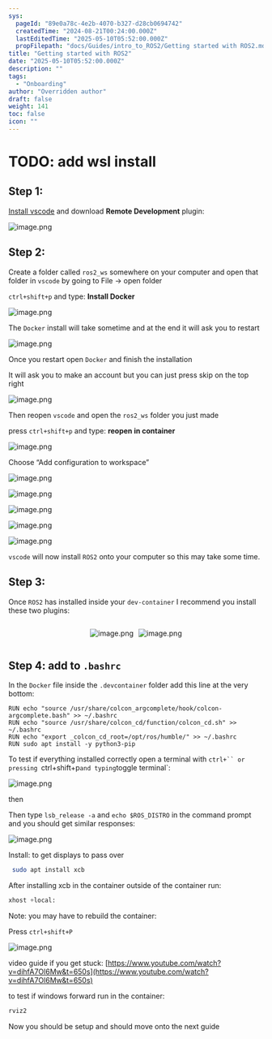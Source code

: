 ```yaml
---
sys:
  pageId: "89e0a78c-4e2b-4070-b327-d28cb0694742"
  createdTime: "2024-08-21T00:24:00.000Z"
  lastEditedTime: "2025-05-10T05:52:00.000Z"
  propFilepath: "docs/Guides/intro_to_ROS2/Getting started with ROS2.md"
title: "Getting started with ROS2"
date: "2025-05-10T05:52:00.000Z"
description: ""
tags:
  - "Onboarding"
author: "Overridden author"
draft: false
weight: 141
toc: false
icon: ""
---
```


# TODO: add wsl install

## Step 1:

[Install vscode](https://code.visualstudio.com/download) and download **Remote Development** plugin:

![image.png](https://prod-files-secure.s3.us-west-2.amazonaws.com/d518164a-d88e-44d1-a4ee-3adb3bd8bce0/efb52993-1881-4a40-b95e-6f020334f022/image.png?X-Amz-Algorithm=AWS4-HMAC-SHA256&X-Amz-Content-Sha256=UNSIGNED-PAYLOAD&X-Amz-Credential=ASIAZI2LB466XXXET4C2%2F20250623%2Fus-west-2%2Fs3%2Faws4_request&X-Amz-Date=20250623T190806Z&X-Amz-Expires=3600&X-Amz-Security-Token=IQoJb3JpZ2luX2VjECIaCXVzLXdlc3QtMiJHMEUCIDSp08HCJFfOjI%2BCpuiCKmtrJvaauV1uCj4pamwS0R8AAiEAifYk%2FLUSJ7lbvgGJZqzVtrrNY4HxyZX%2F8tBxha0yyfQq%2FwMIGxAAGgw2Mzc0MjMxODM4MDUiDIFFc9bVZvG%2BwfgiwircA8zhg%2BKFaCG9fGrdFKypDzk56Isc0alQ2nxxzWRfu9fcy8c8WHdCN69lBX96dP%2FiIRwuyGVWaw6BJcMz9wSf5bEatasIBcQI8uPmhaAHCGxfT%2BRiWkaRzgx9oF5VitRLjnrgiUIFUmFxBeWI%2F4TEqaYFVva9dmq7%2F06FA82fSQiI5j1GBp6SvnSV6kpiu5jiVSoOZY2PCNC6GHAr2usKwDRC1N4hVo3ROfbd5LLItwpLxQx1lFP7EmlNrkvUneTzYJJE10mBUdI%2FlSQvihLNqSeayyKuI0rwZNbLyxcZmR8qF%2FpekpT%2F9pUo%2FTTAo7OgbqfU2xhrrcsTFZwBDBCImmo09d3M6%2FScwTBuNWNGIO%2B1RO5Rx9gFfbznAM8V3Kd2Vqeg8YtkhcONr5i2QPZUu3RDzJHqHSzGGkpTqMF86rdHCcld9c4RZxjRvYnu4l8wROKDRA4EE%2F1i1%2F5vX6E53vuqQ3yzKjg6bf4j7DnBxuKABG2AyIL0kUzX1r1QBWgdbcvqXImtlPiNGkVKbafRklbXyS46WH%2Fb%2FjOkgOjdbO2HSrCc80Fuyjk8jRxEEXuMlPE5vfqE9UUEuTggbWkuSyI3QOP7PKgtMeOX9ekoXGbT1pzrJvLWy4k2XNTrMOyr5sIGOqUBGOMl6aiy2lYoXJc1UF9rLN%2B06PwRWfJhx2pX3X%2FJOMPRTkYzgrFzqHVBtJXkN10BfVL1YEMmeZ2GpBQnpBZC%2BSzGtBvRC8HrUgnS5zgiEmVJDt76ewNNW7fhtQAcsAo1FwAxrieAjGpH5jLIVcL%2BnlYvrYAHPBtiQGtohN%2BKUjA6szGNSL1kaQqRl4FJfdkMxIhxjaVcuklG5cmOlbqvt7v34IJG&X-Amz-Signature=1282e4c8fa48d2fc8fc19d9f7a20903144830b4f0bfef9631e003614eaa3130e&X-Amz-SignedHeaders=host&x-amz-checksum-mode=ENABLED&x-id=GetObject)

## Step 2:

Create a folder called `ros2_ws` somewhere on your computer and open that folder in `vscode` by going to File → open folder 

`ctrl+shift+p` and type: **Install Docker**

![image.png](https://prod-files-secure.s3.us-west-2.amazonaws.com/d518164a-d88e-44d1-a4ee-3adb3bd8bce0/2269dc0e-1cd5-47ff-bceb-c04ad9b2eab0/image.png?X-Amz-Algorithm=AWS4-HMAC-SHA256&X-Amz-Content-Sha256=UNSIGNED-PAYLOAD&X-Amz-Credential=ASIAZI2LB466XXXET4C2%2F20250623%2Fus-west-2%2Fs3%2Faws4_request&X-Amz-Date=20250623T190806Z&X-Amz-Expires=3600&X-Amz-Security-Token=IQoJb3JpZ2luX2VjECIaCXVzLXdlc3QtMiJHMEUCIDSp08HCJFfOjI%2BCpuiCKmtrJvaauV1uCj4pamwS0R8AAiEAifYk%2FLUSJ7lbvgGJZqzVtrrNY4HxyZX%2F8tBxha0yyfQq%2FwMIGxAAGgw2Mzc0MjMxODM4MDUiDIFFc9bVZvG%2BwfgiwircA8zhg%2BKFaCG9fGrdFKypDzk56Isc0alQ2nxxzWRfu9fcy8c8WHdCN69lBX96dP%2FiIRwuyGVWaw6BJcMz9wSf5bEatasIBcQI8uPmhaAHCGxfT%2BRiWkaRzgx9oF5VitRLjnrgiUIFUmFxBeWI%2F4TEqaYFVva9dmq7%2F06FA82fSQiI5j1GBp6SvnSV6kpiu5jiVSoOZY2PCNC6GHAr2usKwDRC1N4hVo3ROfbd5LLItwpLxQx1lFP7EmlNrkvUneTzYJJE10mBUdI%2FlSQvihLNqSeayyKuI0rwZNbLyxcZmR8qF%2FpekpT%2F9pUo%2FTTAo7OgbqfU2xhrrcsTFZwBDBCImmo09d3M6%2FScwTBuNWNGIO%2B1RO5Rx9gFfbznAM8V3Kd2Vqeg8YtkhcONr5i2QPZUu3RDzJHqHSzGGkpTqMF86rdHCcld9c4RZxjRvYnu4l8wROKDRA4EE%2F1i1%2F5vX6E53vuqQ3yzKjg6bf4j7DnBxuKABG2AyIL0kUzX1r1QBWgdbcvqXImtlPiNGkVKbafRklbXyS46WH%2Fb%2FjOkgOjdbO2HSrCc80Fuyjk8jRxEEXuMlPE5vfqE9UUEuTggbWkuSyI3QOP7PKgtMeOX9ekoXGbT1pzrJvLWy4k2XNTrMOyr5sIGOqUBGOMl6aiy2lYoXJc1UF9rLN%2B06PwRWfJhx2pX3X%2FJOMPRTkYzgrFzqHVBtJXkN10BfVL1YEMmeZ2GpBQnpBZC%2BSzGtBvRC8HrUgnS5zgiEmVJDt76ewNNW7fhtQAcsAo1FwAxrieAjGpH5jLIVcL%2BnlYvrYAHPBtiQGtohN%2BKUjA6szGNSL1kaQqRl4FJfdkMxIhxjaVcuklG5cmOlbqvt7v34IJG&X-Amz-Signature=5be6c19b06cf18f62d750449f59cee2a1e6579a68f9d070222ddae99542ee9ff&X-Amz-SignedHeaders=host&x-amz-checksum-mode=ENABLED&x-id=GetObject)

The `Docker` install will take sometime and at the end it will ask you to restart

![image.png](https://prod-files-secure.s3.us-west-2.amazonaws.com/d518164a-d88e-44d1-a4ee-3adb3bd8bce0/ed233f78-be33-4b1f-b89c-9c346c0e961e/image.png?X-Amz-Algorithm=AWS4-HMAC-SHA256&X-Amz-Content-Sha256=UNSIGNED-PAYLOAD&X-Amz-Credential=ASIAZI2LB466XXXET4C2%2F20250623%2Fus-west-2%2Fs3%2Faws4_request&X-Amz-Date=20250623T190806Z&X-Amz-Expires=3600&X-Amz-Security-Token=IQoJb3JpZ2luX2VjECIaCXVzLXdlc3QtMiJHMEUCIDSp08HCJFfOjI%2BCpuiCKmtrJvaauV1uCj4pamwS0R8AAiEAifYk%2FLUSJ7lbvgGJZqzVtrrNY4HxyZX%2F8tBxha0yyfQq%2FwMIGxAAGgw2Mzc0MjMxODM4MDUiDIFFc9bVZvG%2BwfgiwircA8zhg%2BKFaCG9fGrdFKypDzk56Isc0alQ2nxxzWRfu9fcy8c8WHdCN69lBX96dP%2FiIRwuyGVWaw6BJcMz9wSf5bEatasIBcQI8uPmhaAHCGxfT%2BRiWkaRzgx9oF5VitRLjnrgiUIFUmFxBeWI%2F4TEqaYFVva9dmq7%2F06FA82fSQiI5j1GBp6SvnSV6kpiu5jiVSoOZY2PCNC6GHAr2usKwDRC1N4hVo3ROfbd5LLItwpLxQx1lFP7EmlNrkvUneTzYJJE10mBUdI%2FlSQvihLNqSeayyKuI0rwZNbLyxcZmR8qF%2FpekpT%2F9pUo%2FTTAo7OgbqfU2xhrrcsTFZwBDBCImmo09d3M6%2FScwTBuNWNGIO%2B1RO5Rx9gFfbznAM8V3Kd2Vqeg8YtkhcONr5i2QPZUu3RDzJHqHSzGGkpTqMF86rdHCcld9c4RZxjRvYnu4l8wROKDRA4EE%2F1i1%2F5vX6E53vuqQ3yzKjg6bf4j7DnBxuKABG2AyIL0kUzX1r1QBWgdbcvqXImtlPiNGkVKbafRklbXyS46WH%2Fb%2FjOkgOjdbO2HSrCc80Fuyjk8jRxEEXuMlPE5vfqE9UUEuTggbWkuSyI3QOP7PKgtMeOX9ekoXGbT1pzrJvLWy4k2XNTrMOyr5sIGOqUBGOMl6aiy2lYoXJc1UF9rLN%2B06PwRWfJhx2pX3X%2FJOMPRTkYzgrFzqHVBtJXkN10BfVL1YEMmeZ2GpBQnpBZC%2BSzGtBvRC8HrUgnS5zgiEmVJDt76ewNNW7fhtQAcsAo1FwAxrieAjGpH5jLIVcL%2BnlYvrYAHPBtiQGtohN%2BKUjA6szGNSL1kaQqRl4FJfdkMxIhxjaVcuklG5cmOlbqvt7v34IJG&X-Amz-Signature=1218073d0172c73824fd4e8550baca9a3a339ca1fc7adc33363179a58995f526&X-Amz-SignedHeaders=host&x-amz-checksum-mode=ENABLED&x-id=GetObject)

Once you restart open `Docker` and finish the installation

It will ask you to make an account but you can just press skip on the top right

![image.png](https://prod-files-secure.s3.us-west-2.amazonaws.com/d518164a-d88e-44d1-a4ee-3adb3bd8bce0/21010ad9-1659-4fd9-9f59-9932a09b2a3d/image.png?X-Amz-Algorithm=AWS4-HMAC-SHA256&X-Amz-Content-Sha256=UNSIGNED-PAYLOAD&X-Amz-Credential=ASIAZI2LB466XXXET4C2%2F20250623%2Fus-west-2%2Fs3%2Faws4_request&X-Amz-Date=20250623T190806Z&X-Amz-Expires=3600&X-Amz-Security-Token=IQoJb3JpZ2luX2VjECIaCXVzLXdlc3QtMiJHMEUCIDSp08HCJFfOjI%2BCpuiCKmtrJvaauV1uCj4pamwS0R8AAiEAifYk%2FLUSJ7lbvgGJZqzVtrrNY4HxyZX%2F8tBxha0yyfQq%2FwMIGxAAGgw2Mzc0MjMxODM4MDUiDIFFc9bVZvG%2BwfgiwircA8zhg%2BKFaCG9fGrdFKypDzk56Isc0alQ2nxxzWRfu9fcy8c8WHdCN69lBX96dP%2FiIRwuyGVWaw6BJcMz9wSf5bEatasIBcQI8uPmhaAHCGxfT%2BRiWkaRzgx9oF5VitRLjnrgiUIFUmFxBeWI%2F4TEqaYFVva9dmq7%2F06FA82fSQiI5j1GBp6SvnSV6kpiu5jiVSoOZY2PCNC6GHAr2usKwDRC1N4hVo3ROfbd5LLItwpLxQx1lFP7EmlNrkvUneTzYJJE10mBUdI%2FlSQvihLNqSeayyKuI0rwZNbLyxcZmR8qF%2FpekpT%2F9pUo%2FTTAo7OgbqfU2xhrrcsTFZwBDBCImmo09d3M6%2FScwTBuNWNGIO%2B1RO5Rx9gFfbznAM8V3Kd2Vqeg8YtkhcONr5i2QPZUu3RDzJHqHSzGGkpTqMF86rdHCcld9c4RZxjRvYnu4l8wROKDRA4EE%2F1i1%2F5vX6E53vuqQ3yzKjg6bf4j7DnBxuKABG2AyIL0kUzX1r1QBWgdbcvqXImtlPiNGkVKbafRklbXyS46WH%2Fb%2FjOkgOjdbO2HSrCc80Fuyjk8jRxEEXuMlPE5vfqE9UUEuTggbWkuSyI3QOP7PKgtMeOX9ekoXGbT1pzrJvLWy4k2XNTrMOyr5sIGOqUBGOMl6aiy2lYoXJc1UF9rLN%2B06PwRWfJhx2pX3X%2FJOMPRTkYzgrFzqHVBtJXkN10BfVL1YEMmeZ2GpBQnpBZC%2BSzGtBvRC8HrUgnS5zgiEmVJDt76ewNNW7fhtQAcsAo1FwAxrieAjGpH5jLIVcL%2BnlYvrYAHPBtiQGtohN%2BKUjA6szGNSL1kaQqRl4FJfdkMxIhxjaVcuklG5cmOlbqvt7v34IJG&X-Amz-Signature=81d18de44acdb3576a53662997feeeddf900b9c61895b8d6cca772b4f3627e5a&X-Amz-SignedHeaders=host&x-amz-checksum-mode=ENABLED&x-id=GetObject)

Then reopen `vscode` and open the `ros2_ws` folder you just made

press `ctrl+shift+p` and type: **reopen in container**

![image.png](https://prod-files-secure.s3.us-west-2.amazonaws.com/d518164a-d88e-44d1-a4ee-3adb3bd8bce0/4e93b8c2-41ad-488c-8095-c74205196118/image.png?X-Amz-Algorithm=AWS4-HMAC-SHA256&X-Amz-Content-Sha256=UNSIGNED-PAYLOAD&X-Amz-Credential=ASIAZI2LB466XXXET4C2%2F20250623%2Fus-west-2%2Fs3%2Faws4_request&X-Amz-Date=20250623T190806Z&X-Amz-Expires=3600&X-Amz-Security-Token=IQoJb3JpZ2luX2VjECIaCXVzLXdlc3QtMiJHMEUCIDSp08HCJFfOjI%2BCpuiCKmtrJvaauV1uCj4pamwS0R8AAiEAifYk%2FLUSJ7lbvgGJZqzVtrrNY4HxyZX%2F8tBxha0yyfQq%2FwMIGxAAGgw2Mzc0MjMxODM4MDUiDIFFc9bVZvG%2BwfgiwircA8zhg%2BKFaCG9fGrdFKypDzk56Isc0alQ2nxxzWRfu9fcy8c8WHdCN69lBX96dP%2FiIRwuyGVWaw6BJcMz9wSf5bEatasIBcQI8uPmhaAHCGxfT%2BRiWkaRzgx9oF5VitRLjnrgiUIFUmFxBeWI%2F4TEqaYFVva9dmq7%2F06FA82fSQiI5j1GBp6SvnSV6kpiu5jiVSoOZY2PCNC6GHAr2usKwDRC1N4hVo3ROfbd5LLItwpLxQx1lFP7EmlNrkvUneTzYJJE10mBUdI%2FlSQvihLNqSeayyKuI0rwZNbLyxcZmR8qF%2FpekpT%2F9pUo%2FTTAo7OgbqfU2xhrrcsTFZwBDBCImmo09d3M6%2FScwTBuNWNGIO%2B1RO5Rx9gFfbznAM8V3Kd2Vqeg8YtkhcONr5i2QPZUu3RDzJHqHSzGGkpTqMF86rdHCcld9c4RZxjRvYnu4l8wROKDRA4EE%2F1i1%2F5vX6E53vuqQ3yzKjg6bf4j7DnBxuKABG2AyIL0kUzX1r1QBWgdbcvqXImtlPiNGkVKbafRklbXyS46WH%2Fb%2FjOkgOjdbO2HSrCc80Fuyjk8jRxEEXuMlPE5vfqE9UUEuTggbWkuSyI3QOP7PKgtMeOX9ekoXGbT1pzrJvLWy4k2XNTrMOyr5sIGOqUBGOMl6aiy2lYoXJc1UF9rLN%2B06PwRWfJhx2pX3X%2FJOMPRTkYzgrFzqHVBtJXkN10BfVL1YEMmeZ2GpBQnpBZC%2BSzGtBvRC8HrUgnS5zgiEmVJDt76ewNNW7fhtQAcsAo1FwAxrieAjGpH5jLIVcL%2BnlYvrYAHPBtiQGtohN%2BKUjA6szGNSL1kaQqRl4FJfdkMxIhxjaVcuklG5cmOlbqvt7v34IJG&X-Amz-Signature=bb400d01629599943f85a6d8124e101457cc4ee07683b3276d76dc466aee0f2b&X-Amz-SignedHeaders=host&x-amz-checksum-mode=ENABLED&x-id=GetObject)

Choose “Add configuration to workspace”

![image.png](https://prod-files-secure.s3.us-west-2.amazonaws.com/d518164a-d88e-44d1-a4ee-3adb3bd8bce0/9560b282-5060-4989-ba37-97e7b2c22476/image.png?X-Amz-Algorithm=AWS4-HMAC-SHA256&X-Amz-Content-Sha256=UNSIGNED-PAYLOAD&X-Amz-Credential=ASIAZI2LB466XXXET4C2%2F20250623%2Fus-west-2%2Fs3%2Faws4_request&X-Amz-Date=20250623T190806Z&X-Amz-Expires=3600&X-Amz-Security-Token=IQoJb3JpZ2luX2VjECIaCXVzLXdlc3QtMiJHMEUCIDSp08HCJFfOjI%2BCpuiCKmtrJvaauV1uCj4pamwS0R8AAiEAifYk%2FLUSJ7lbvgGJZqzVtrrNY4HxyZX%2F8tBxha0yyfQq%2FwMIGxAAGgw2Mzc0MjMxODM4MDUiDIFFc9bVZvG%2BwfgiwircA8zhg%2BKFaCG9fGrdFKypDzk56Isc0alQ2nxxzWRfu9fcy8c8WHdCN69lBX96dP%2FiIRwuyGVWaw6BJcMz9wSf5bEatasIBcQI8uPmhaAHCGxfT%2BRiWkaRzgx9oF5VitRLjnrgiUIFUmFxBeWI%2F4TEqaYFVva9dmq7%2F06FA82fSQiI5j1GBp6SvnSV6kpiu5jiVSoOZY2PCNC6GHAr2usKwDRC1N4hVo3ROfbd5LLItwpLxQx1lFP7EmlNrkvUneTzYJJE10mBUdI%2FlSQvihLNqSeayyKuI0rwZNbLyxcZmR8qF%2FpekpT%2F9pUo%2FTTAo7OgbqfU2xhrrcsTFZwBDBCImmo09d3M6%2FScwTBuNWNGIO%2B1RO5Rx9gFfbznAM8V3Kd2Vqeg8YtkhcONr5i2QPZUu3RDzJHqHSzGGkpTqMF86rdHCcld9c4RZxjRvYnu4l8wROKDRA4EE%2F1i1%2F5vX6E53vuqQ3yzKjg6bf4j7DnBxuKABG2AyIL0kUzX1r1QBWgdbcvqXImtlPiNGkVKbafRklbXyS46WH%2Fb%2FjOkgOjdbO2HSrCc80Fuyjk8jRxEEXuMlPE5vfqE9UUEuTggbWkuSyI3QOP7PKgtMeOX9ekoXGbT1pzrJvLWy4k2XNTrMOyr5sIGOqUBGOMl6aiy2lYoXJc1UF9rLN%2B06PwRWfJhx2pX3X%2FJOMPRTkYzgrFzqHVBtJXkN10BfVL1YEMmeZ2GpBQnpBZC%2BSzGtBvRC8HrUgnS5zgiEmVJDt76ewNNW7fhtQAcsAo1FwAxrieAjGpH5jLIVcL%2BnlYvrYAHPBtiQGtohN%2BKUjA6szGNSL1kaQqRl4FJfdkMxIhxjaVcuklG5cmOlbqvt7v34IJG&X-Amz-Signature=440e3ba8619749f51c419e647ad3dc7dd4e9fd3e98d9c99b93981866660b45f9&X-Amz-SignedHeaders=host&x-amz-checksum-mode=ENABLED&x-id=GetObject)

![image.png](https://prod-files-secure.s3.us-west-2.amazonaws.com/d518164a-d88e-44d1-a4ee-3adb3bd8bce0/2ee63f81-886b-48e8-a553-dc6e5eac99e4/image.png?X-Amz-Algorithm=AWS4-HMAC-SHA256&X-Amz-Content-Sha256=UNSIGNED-PAYLOAD&X-Amz-Credential=ASIAZI2LB466XXXET4C2%2F20250623%2Fus-west-2%2Fs3%2Faws4_request&X-Amz-Date=20250623T190806Z&X-Amz-Expires=3600&X-Amz-Security-Token=IQoJb3JpZ2luX2VjECIaCXVzLXdlc3QtMiJHMEUCIDSp08HCJFfOjI%2BCpuiCKmtrJvaauV1uCj4pamwS0R8AAiEAifYk%2FLUSJ7lbvgGJZqzVtrrNY4HxyZX%2F8tBxha0yyfQq%2FwMIGxAAGgw2Mzc0MjMxODM4MDUiDIFFc9bVZvG%2BwfgiwircA8zhg%2BKFaCG9fGrdFKypDzk56Isc0alQ2nxxzWRfu9fcy8c8WHdCN69lBX96dP%2FiIRwuyGVWaw6BJcMz9wSf5bEatasIBcQI8uPmhaAHCGxfT%2BRiWkaRzgx9oF5VitRLjnrgiUIFUmFxBeWI%2F4TEqaYFVva9dmq7%2F06FA82fSQiI5j1GBp6SvnSV6kpiu5jiVSoOZY2PCNC6GHAr2usKwDRC1N4hVo3ROfbd5LLItwpLxQx1lFP7EmlNrkvUneTzYJJE10mBUdI%2FlSQvihLNqSeayyKuI0rwZNbLyxcZmR8qF%2FpekpT%2F9pUo%2FTTAo7OgbqfU2xhrrcsTFZwBDBCImmo09d3M6%2FScwTBuNWNGIO%2B1RO5Rx9gFfbznAM8V3Kd2Vqeg8YtkhcONr5i2QPZUu3RDzJHqHSzGGkpTqMF86rdHCcld9c4RZxjRvYnu4l8wROKDRA4EE%2F1i1%2F5vX6E53vuqQ3yzKjg6bf4j7DnBxuKABG2AyIL0kUzX1r1QBWgdbcvqXImtlPiNGkVKbafRklbXyS46WH%2Fb%2FjOkgOjdbO2HSrCc80Fuyjk8jRxEEXuMlPE5vfqE9UUEuTggbWkuSyI3QOP7PKgtMeOX9ekoXGbT1pzrJvLWy4k2XNTrMOyr5sIGOqUBGOMl6aiy2lYoXJc1UF9rLN%2B06PwRWfJhx2pX3X%2FJOMPRTkYzgrFzqHVBtJXkN10BfVL1YEMmeZ2GpBQnpBZC%2BSzGtBvRC8HrUgnS5zgiEmVJDt76ewNNW7fhtQAcsAo1FwAxrieAjGpH5jLIVcL%2BnlYvrYAHPBtiQGtohN%2BKUjA6szGNSL1kaQqRl4FJfdkMxIhxjaVcuklG5cmOlbqvt7v34IJG&X-Amz-Signature=ff36f48a6fd126fdaa525977f4acffb9609a49c025d4ec7336b85f0cb112224c&X-Amz-SignedHeaders=host&x-amz-checksum-mode=ENABLED&x-id=GetObject)

![image.png](https://prod-files-secure.s3.us-west-2.amazonaws.com/d518164a-d88e-44d1-a4ee-3adb3bd8bce0/ae1580b2-b048-407e-aed9-b584224a7a04/image.png?X-Amz-Algorithm=AWS4-HMAC-SHA256&X-Amz-Content-Sha256=UNSIGNED-PAYLOAD&X-Amz-Credential=ASIAZI2LB466XXXET4C2%2F20250623%2Fus-west-2%2Fs3%2Faws4_request&X-Amz-Date=20250623T190806Z&X-Amz-Expires=3600&X-Amz-Security-Token=IQoJb3JpZ2luX2VjECIaCXVzLXdlc3QtMiJHMEUCIDSp08HCJFfOjI%2BCpuiCKmtrJvaauV1uCj4pamwS0R8AAiEAifYk%2FLUSJ7lbvgGJZqzVtrrNY4HxyZX%2F8tBxha0yyfQq%2FwMIGxAAGgw2Mzc0MjMxODM4MDUiDIFFc9bVZvG%2BwfgiwircA8zhg%2BKFaCG9fGrdFKypDzk56Isc0alQ2nxxzWRfu9fcy8c8WHdCN69lBX96dP%2FiIRwuyGVWaw6BJcMz9wSf5bEatasIBcQI8uPmhaAHCGxfT%2BRiWkaRzgx9oF5VitRLjnrgiUIFUmFxBeWI%2F4TEqaYFVva9dmq7%2F06FA82fSQiI5j1GBp6SvnSV6kpiu5jiVSoOZY2PCNC6GHAr2usKwDRC1N4hVo3ROfbd5LLItwpLxQx1lFP7EmlNrkvUneTzYJJE10mBUdI%2FlSQvihLNqSeayyKuI0rwZNbLyxcZmR8qF%2FpekpT%2F9pUo%2FTTAo7OgbqfU2xhrrcsTFZwBDBCImmo09d3M6%2FScwTBuNWNGIO%2B1RO5Rx9gFfbznAM8V3Kd2Vqeg8YtkhcONr5i2QPZUu3RDzJHqHSzGGkpTqMF86rdHCcld9c4RZxjRvYnu4l8wROKDRA4EE%2F1i1%2F5vX6E53vuqQ3yzKjg6bf4j7DnBxuKABG2AyIL0kUzX1r1QBWgdbcvqXImtlPiNGkVKbafRklbXyS46WH%2Fb%2FjOkgOjdbO2HSrCc80Fuyjk8jRxEEXuMlPE5vfqE9UUEuTggbWkuSyI3QOP7PKgtMeOX9ekoXGbT1pzrJvLWy4k2XNTrMOyr5sIGOqUBGOMl6aiy2lYoXJc1UF9rLN%2B06PwRWfJhx2pX3X%2FJOMPRTkYzgrFzqHVBtJXkN10BfVL1YEMmeZ2GpBQnpBZC%2BSzGtBvRC8HrUgnS5zgiEmVJDt76ewNNW7fhtQAcsAo1FwAxrieAjGpH5jLIVcL%2BnlYvrYAHPBtiQGtohN%2BKUjA6szGNSL1kaQqRl4FJfdkMxIhxjaVcuklG5cmOlbqvt7v34IJG&X-Amz-Signature=8422577b4208e09891584a541e90a3dc29301b0ae8ebac55ba43ef20b3f42228&X-Amz-SignedHeaders=host&x-amz-checksum-mode=ENABLED&x-id=GetObject)

![image.png](https://prod-files-secure.s3.us-west-2.amazonaws.com/d518164a-d88e-44d1-a4ee-3adb3bd8bce0/53255b28-f75e-430f-b9e3-c0ac8577e42b/image.png?X-Amz-Algorithm=AWS4-HMAC-SHA256&X-Amz-Content-Sha256=UNSIGNED-PAYLOAD&X-Amz-Credential=ASIAZI2LB466XXXET4C2%2F20250623%2Fus-west-2%2Fs3%2Faws4_request&X-Amz-Date=20250623T190806Z&X-Amz-Expires=3600&X-Amz-Security-Token=IQoJb3JpZ2luX2VjECIaCXVzLXdlc3QtMiJHMEUCIDSp08HCJFfOjI%2BCpuiCKmtrJvaauV1uCj4pamwS0R8AAiEAifYk%2FLUSJ7lbvgGJZqzVtrrNY4HxyZX%2F8tBxha0yyfQq%2FwMIGxAAGgw2Mzc0MjMxODM4MDUiDIFFc9bVZvG%2BwfgiwircA8zhg%2BKFaCG9fGrdFKypDzk56Isc0alQ2nxxzWRfu9fcy8c8WHdCN69lBX96dP%2FiIRwuyGVWaw6BJcMz9wSf5bEatasIBcQI8uPmhaAHCGxfT%2BRiWkaRzgx9oF5VitRLjnrgiUIFUmFxBeWI%2F4TEqaYFVva9dmq7%2F06FA82fSQiI5j1GBp6SvnSV6kpiu5jiVSoOZY2PCNC6GHAr2usKwDRC1N4hVo3ROfbd5LLItwpLxQx1lFP7EmlNrkvUneTzYJJE10mBUdI%2FlSQvihLNqSeayyKuI0rwZNbLyxcZmR8qF%2FpekpT%2F9pUo%2FTTAo7OgbqfU2xhrrcsTFZwBDBCImmo09d3M6%2FScwTBuNWNGIO%2B1RO5Rx9gFfbznAM8V3Kd2Vqeg8YtkhcONr5i2QPZUu3RDzJHqHSzGGkpTqMF86rdHCcld9c4RZxjRvYnu4l8wROKDRA4EE%2F1i1%2F5vX6E53vuqQ3yzKjg6bf4j7DnBxuKABG2AyIL0kUzX1r1QBWgdbcvqXImtlPiNGkVKbafRklbXyS46WH%2Fb%2FjOkgOjdbO2HSrCc80Fuyjk8jRxEEXuMlPE5vfqE9UUEuTggbWkuSyI3QOP7PKgtMeOX9ekoXGbT1pzrJvLWy4k2XNTrMOyr5sIGOqUBGOMl6aiy2lYoXJc1UF9rLN%2B06PwRWfJhx2pX3X%2FJOMPRTkYzgrFzqHVBtJXkN10BfVL1YEMmeZ2GpBQnpBZC%2BSzGtBvRC8HrUgnS5zgiEmVJDt76ewNNW7fhtQAcsAo1FwAxrieAjGpH5jLIVcL%2BnlYvrYAHPBtiQGtohN%2BKUjA6szGNSL1kaQqRl4FJfdkMxIhxjaVcuklG5cmOlbqvt7v34IJG&X-Amz-Signature=f06f8498f088169d99d8c4165547a1d1b3487452c5412f011fc28a9708f26128&X-Amz-SignedHeaders=host&x-amz-checksum-mode=ENABLED&x-id=GetObject)

![image.png](https://prod-files-secure.s3.us-west-2.amazonaws.com/d518164a-d88e-44d1-a4ee-3adb3bd8bce0/7c562767-5af9-4ffb-97d1-327bcdf4ee00/image.png?X-Amz-Algorithm=AWS4-HMAC-SHA256&X-Amz-Content-Sha256=UNSIGNED-PAYLOAD&X-Amz-Credential=ASIAZI2LB466XXXET4C2%2F20250623%2Fus-west-2%2Fs3%2Faws4_request&X-Amz-Date=20250623T190806Z&X-Amz-Expires=3600&X-Amz-Security-Token=IQoJb3JpZ2luX2VjECIaCXVzLXdlc3QtMiJHMEUCIDSp08HCJFfOjI%2BCpuiCKmtrJvaauV1uCj4pamwS0R8AAiEAifYk%2FLUSJ7lbvgGJZqzVtrrNY4HxyZX%2F8tBxha0yyfQq%2FwMIGxAAGgw2Mzc0MjMxODM4MDUiDIFFc9bVZvG%2BwfgiwircA8zhg%2BKFaCG9fGrdFKypDzk56Isc0alQ2nxxzWRfu9fcy8c8WHdCN69lBX96dP%2FiIRwuyGVWaw6BJcMz9wSf5bEatasIBcQI8uPmhaAHCGxfT%2BRiWkaRzgx9oF5VitRLjnrgiUIFUmFxBeWI%2F4TEqaYFVva9dmq7%2F06FA82fSQiI5j1GBp6SvnSV6kpiu5jiVSoOZY2PCNC6GHAr2usKwDRC1N4hVo3ROfbd5LLItwpLxQx1lFP7EmlNrkvUneTzYJJE10mBUdI%2FlSQvihLNqSeayyKuI0rwZNbLyxcZmR8qF%2FpekpT%2F9pUo%2FTTAo7OgbqfU2xhrrcsTFZwBDBCImmo09d3M6%2FScwTBuNWNGIO%2B1RO5Rx9gFfbznAM8V3Kd2Vqeg8YtkhcONr5i2QPZUu3RDzJHqHSzGGkpTqMF86rdHCcld9c4RZxjRvYnu4l8wROKDRA4EE%2F1i1%2F5vX6E53vuqQ3yzKjg6bf4j7DnBxuKABG2AyIL0kUzX1r1QBWgdbcvqXImtlPiNGkVKbafRklbXyS46WH%2Fb%2FjOkgOjdbO2HSrCc80Fuyjk8jRxEEXuMlPE5vfqE9UUEuTggbWkuSyI3QOP7PKgtMeOX9ekoXGbT1pzrJvLWy4k2XNTrMOyr5sIGOqUBGOMl6aiy2lYoXJc1UF9rLN%2B06PwRWfJhx2pX3X%2FJOMPRTkYzgrFzqHVBtJXkN10BfVL1YEMmeZ2GpBQnpBZC%2BSzGtBvRC8HrUgnS5zgiEmVJDt76ewNNW7fhtQAcsAo1FwAxrieAjGpH5jLIVcL%2BnlYvrYAHPBtiQGtohN%2BKUjA6szGNSL1kaQqRl4FJfdkMxIhxjaVcuklG5cmOlbqvt7v34IJG&X-Amz-Signature=c8aa3847118274344d63561a8745e43015191daf9a27a13f851427638a83470e&X-Amz-SignedHeaders=host&x-amz-checksum-mode=ENABLED&x-id=GetObject)

`vscode` will now install `ROS2` onto your computer so this may take some time.

## Step 3:

Once `ROS2` has installed inside your `dev-container` I recommend you install these two plugins:

<div style="display: flex;flex-direction: row; column-gap:10px; max-width: 630px;justify-content: center;">
<div>

![image.png](https://prod-files-secure.s3.us-west-2.amazonaws.com/d518164a-d88e-44d1-a4ee-3adb3bd8bce0/3fc3d550-5a54-4ba1-ba6b-faa01cdb7369/image.png?X-Amz-Algorithm=AWS4-HMAC-SHA256&X-Amz-Content-Sha256=UNSIGNED-PAYLOAD&X-Amz-Credential=ASIAZI2LB466TTRGDYRX%2F20250623%2Fus-west-2%2Fs3%2Faws4_request&X-Amz-Date=20250623T190811Z&X-Amz-Expires=3600&X-Amz-Security-Token=IQoJb3JpZ2luX2VjECIaCXVzLXdlc3QtMiJHMEUCIGLGrIx5wzMK%2BDM%2F7WHkE4u99UbE%2BZikdNtBzDZ%2FFIFEAiEArkMX8pQkeprVoEwyeCcuFYwnH7TOIxwXzLgXMZUsgzkq%2FwMIGxAAGgw2Mzc0MjMxODM4MDUiDNRpk0%2BA8LfDMFOImyrcA5EDCfT0yGx6cjI1u8t3TYcFz8TnEwayRHKs9ovO4dqnTZ2YvWdI9WODA%2FuMgIrbCNq3qJupRJHK3tMVPeDKE2WKROfI7LWo1ADcaS1TBdxIyAdMZuDqnOATV%2BgcftcupW9%2Fg4HNidA5pviDxMqpNuPaoi3useFRRHdu0yzP8UlaB%2BxMEC3nhEcBLbtigLwkIB3Pdt4OMomEY%2B5AEd31Nm4uuPTuHwSBw9KKDws5sXj7ya%2Bimu%2F%2FLS%2BkT%2BlDbVPbeuKBCo0bWXf8I4aP6CzogO%2BH1EKU3FT9cVqrfQaNCZWMq4sUtG%2FI%2BcD04P7HQimCPflvDT7sWQp7mlGkPULzhmj1Ahc8%2BU7lG55Mg10LgUFrEM5X538py4iVxjrpvZocj96I%2FQQUYFml2jgyYJtwwaozICONAQhk8BKS%2BX13Phv7K6MN%2BQFxo8epAXlNJK5m5JutPi3ypMDiMrPwd4%2FtJeU3AVR7zI2lqojluisWS8J%2F96uh7yUgOr8cmXH8OAPr6zFEFsqxY0M7trrdtoH9AeQuYv4n7xbbsYCHtPdfFL1FYSkoZ7ZQL1XewWBz%2FHPmHhyIhbbi1iUFUIusrDcC5L4PIVjiut%2Ba7sXMGZoi4%2F1r9gdMu4GsNEyW25o4MJuq5sIGOqUBSCGkuMy7bp5DFDHpGEcJgg9jFUsdrwSRE%2BhkBebJWS0E5BjdiYCo1egCILhlsD3krvfbe49RGmSSMj6Rfxf6Dpw8Hgsyu0mkZ20OQxoq3sOwX9wsQfQ2SoB1M7LcG6UvhayQ8z3uc%2BYOKc7SShtZ7G796tfaYj8COndiMONYFEiSzS1UtJunkibzsnqVrKQxDWsdwvA8v6QhxoTb5w6um%2BkUhlUW&X-Amz-Signature=9f525a8f1fd65dc911a62c0b8bc8adc58537b48c749dffee030925dc68e70604&X-Amz-SignedHeaders=host&x-amz-checksum-mode=ENABLED&x-id=GetObject)

</div>
<div>

![image.png](https://prod-files-secure.s3.us-west-2.amazonaws.com/d518164a-d88e-44d1-a4ee-3adb3bd8bce0/d994cc66-13c2-4093-a5a3-f84cf4601a82/image.png?X-Amz-Algorithm=AWS4-HMAC-SHA256&X-Amz-Content-Sha256=UNSIGNED-PAYLOAD&X-Amz-Credential=ASIAZI2LB466QOOY5M3W%2F20250623%2Fus-west-2%2Fs3%2Faws4_request&X-Amz-Date=20250623T190811Z&X-Amz-Expires=3600&X-Amz-Security-Token=IQoJb3JpZ2luX2VjECIaCXVzLXdlc3QtMiJIMEYCIQD3mNxyQQ3Y533dUhORVyIzVyefVmGQXVAfFTwu4Dwx9wIhAKeT3hOUevNGVMmE%2Bmg5E55c5%2BBWWxOHU34W72FqU%2F%2FQKv8DCBsQABoMNjM3NDIzMTgzODA1IgwalE9Fb1XXDCcMnxYq3AOcN4YWHPyK6Yllfy4YL0TWKRu1jzrfvAAbe1ONyVRhioPakFNYhn9iOF%2FVECceN83d2AiBKFDdmFLtZwTn1ILO1hxo4zKWu6hnk6Ik0KpajgO5oMKw4PPiwQBQwDzUTWMU7K2%2BadEUa6YYwNW9rXvB025%2FtkKl5GDoXmF%2FYmvX2tFjJ7QsyEu3QkzyPdEp0z3gEahj%2F0s1OKg3oyiEup8gncoFmZs6y2BMUABOUx5t%2Bqlcg7nIUEERqnnUHx5%2BrorXAJXC112tcT%2BCDsPKZ%2Bg%2BPrUgoS2ElbJM12rdyQGq9p6p%2Bte9bc%2FuYgRcRP5wgNdg8rkQ7V3avIaIv4qHG6c0C62nptqnFhKvACyvBZvnr1hFydjX%2FoXwAkCu4X%2F6w9YI6qQw%2BKjOxJtAPM2Z56ODlHGrZpJSqs0Zaap%2FhiXwa6hRoQZtKzUoXe0e6occxMpCtcpQMgnRHsTmjhGKtCObmNgnk45BcO%2Bg7Fnjn16T0w7ocXQlt%2BYXG6rl7wgkIXjXckXlEMndqmT6Jbwj6QSjNoi8isKg7NG7dZdpQDCqZXnWTTOMdKjfuGetaJefBeJdp%2FcqnctFh3916EIZQwl8K8iF1h9Qx5GPEsme9acSgLGbQUM1bxMAXd3atjDOqubCBjqkATws1xnnOu%2BLkNc88E7Acq1K155Nkw0ahq%2BzU%2B7NPt%2FC3%2Bowsm1tjyhoxL1vycKN%2F87xPGjOFPl5oZEc18EL1ZpXKISgA%2BIQ04yBfTkCSve%2FD6z%2B3usc50Ntl%2FMT8Jo8hketFYy7eyDPwrCJB9crByYkHUUUyZxNUByLZ7lU11DWYhqZ44IPtxz7IBJN0s3EYrGVxDBswezr3GUr9UbORPpi3Uu7&X-Amz-Signature=95d1af2da5e6bd30d51b0b17d439bdcf9594066d83ba0ae2da41d42c6ecf6bc5&X-Amz-SignedHeaders=host&x-amz-checksum-mode=ENABLED&x-id=GetObject)

</div>
</div>

## Step 4: add to `.bashrc`

In the `Docker` file inside the `.devcontainer` folder add this line at the very bottom: 

```docker
RUN echo "source /usr/share/colcon_argcomplete/hook/colcon-argcomplete.bash" >> ~/.bashrc
RUN echo "source /usr/share/colcon_cd/function/colcon_cd.sh" >> ~/.bashrc
RUN echo "export _colcon_cd_root=/opt/ros/humble/" >> ~/.bashrc
RUN sudo apt install -y python3-pip 
```

To test if everything installed correctly open a terminal with `ctrl+`` or pressing `ctrl+shift+p` and typing `toggle terminal`:

![image.png](https://prod-files-secure.s3.us-west-2.amazonaws.com/d518164a-d88e-44d1-a4ee-3adb3bd8bce0/6a4943d8-b04e-4c02-9a58-775f3384d1a5/image.png?X-Amz-Algorithm=AWS4-HMAC-SHA256&X-Amz-Content-Sha256=UNSIGNED-PAYLOAD&X-Amz-Credential=ASIAZI2LB466XXXET4C2%2F20250623%2Fus-west-2%2Fs3%2Faws4_request&X-Amz-Date=20250623T190806Z&X-Amz-Expires=3600&X-Amz-Security-Token=IQoJb3JpZ2luX2VjECIaCXVzLXdlc3QtMiJHMEUCIDSp08HCJFfOjI%2BCpuiCKmtrJvaauV1uCj4pamwS0R8AAiEAifYk%2FLUSJ7lbvgGJZqzVtrrNY4HxyZX%2F8tBxha0yyfQq%2FwMIGxAAGgw2Mzc0MjMxODM4MDUiDIFFc9bVZvG%2BwfgiwircA8zhg%2BKFaCG9fGrdFKypDzk56Isc0alQ2nxxzWRfu9fcy8c8WHdCN69lBX96dP%2FiIRwuyGVWaw6BJcMz9wSf5bEatasIBcQI8uPmhaAHCGxfT%2BRiWkaRzgx9oF5VitRLjnrgiUIFUmFxBeWI%2F4TEqaYFVva9dmq7%2F06FA82fSQiI5j1GBp6SvnSV6kpiu5jiVSoOZY2PCNC6GHAr2usKwDRC1N4hVo3ROfbd5LLItwpLxQx1lFP7EmlNrkvUneTzYJJE10mBUdI%2FlSQvihLNqSeayyKuI0rwZNbLyxcZmR8qF%2FpekpT%2F9pUo%2FTTAo7OgbqfU2xhrrcsTFZwBDBCImmo09d3M6%2FScwTBuNWNGIO%2B1RO5Rx9gFfbznAM8V3Kd2Vqeg8YtkhcONr5i2QPZUu3RDzJHqHSzGGkpTqMF86rdHCcld9c4RZxjRvYnu4l8wROKDRA4EE%2F1i1%2F5vX6E53vuqQ3yzKjg6bf4j7DnBxuKABG2AyIL0kUzX1r1QBWgdbcvqXImtlPiNGkVKbafRklbXyS46WH%2Fb%2FjOkgOjdbO2HSrCc80Fuyjk8jRxEEXuMlPE5vfqE9UUEuTggbWkuSyI3QOP7PKgtMeOX9ekoXGbT1pzrJvLWy4k2XNTrMOyr5sIGOqUBGOMl6aiy2lYoXJc1UF9rLN%2B06PwRWfJhx2pX3X%2FJOMPRTkYzgrFzqHVBtJXkN10BfVL1YEMmeZ2GpBQnpBZC%2BSzGtBvRC8HrUgnS5zgiEmVJDt76ewNNW7fhtQAcsAo1FwAxrieAjGpH5jLIVcL%2BnlYvrYAHPBtiQGtohN%2BKUjA6szGNSL1kaQqRl4FJfdkMxIhxjaVcuklG5cmOlbqvt7v34IJG&X-Amz-Signature=f7cdeccfd663a7b99822358ea6128520090cf760a1c317aca65f93f06ad45dd6&X-Amz-SignedHeaders=host&x-amz-checksum-mode=ENABLED&x-id=GetObject)

then 

Then type `lsb_release -a` and `echo $ROS_DISTRO` in the command prompt and you should get similar responses:

![image.png](https://prod-files-secure.s3.us-west-2.amazonaws.com/d518164a-d88e-44d1-a4ee-3adb3bd8bce0/3e635dec-a805-4e85-8b9e-d000e5b71a4e/image.png?X-Amz-Algorithm=AWS4-HMAC-SHA256&X-Amz-Content-Sha256=UNSIGNED-PAYLOAD&X-Amz-Credential=ASIAZI2LB466XXXET4C2%2F20250623%2Fus-west-2%2Fs3%2Faws4_request&X-Amz-Date=20250623T190806Z&X-Amz-Expires=3600&X-Amz-Security-Token=IQoJb3JpZ2luX2VjECIaCXVzLXdlc3QtMiJHMEUCIDSp08HCJFfOjI%2BCpuiCKmtrJvaauV1uCj4pamwS0R8AAiEAifYk%2FLUSJ7lbvgGJZqzVtrrNY4HxyZX%2F8tBxha0yyfQq%2FwMIGxAAGgw2Mzc0MjMxODM4MDUiDIFFc9bVZvG%2BwfgiwircA8zhg%2BKFaCG9fGrdFKypDzk56Isc0alQ2nxxzWRfu9fcy8c8WHdCN69lBX96dP%2FiIRwuyGVWaw6BJcMz9wSf5bEatasIBcQI8uPmhaAHCGxfT%2BRiWkaRzgx9oF5VitRLjnrgiUIFUmFxBeWI%2F4TEqaYFVva9dmq7%2F06FA82fSQiI5j1GBp6SvnSV6kpiu5jiVSoOZY2PCNC6GHAr2usKwDRC1N4hVo3ROfbd5LLItwpLxQx1lFP7EmlNrkvUneTzYJJE10mBUdI%2FlSQvihLNqSeayyKuI0rwZNbLyxcZmR8qF%2FpekpT%2F9pUo%2FTTAo7OgbqfU2xhrrcsTFZwBDBCImmo09d3M6%2FScwTBuNWNGIO%2B1RO5Rx9gFfbznAM8V3Kd2Vqeg8YtkhcONr5i2QPZUu3RDzJHqHSzGGkpTqMF86rdHCcld9c4RZxjRvYnu4l8wROKDRA4EE%2F1i1%2F5vX6E53vuqQ3yzKjg6bf4j7DnBxuKABG2AyIL0kUzX1r1QBWgdbcvqXImtlPiNGkVKbafRklbXyS46WH%2Fb%2FjOkgOjdbO2HSrCc80Fuyjk8jRxEEXuMlPE5vfqE9UUEuTggbWkuSyI3QOP7PKgtMeOX9ekoXGbT1pzrJvLWy4k2XNTrMOyr5sIGOqUBGOMl6aiy2lYoXJc1UF9rLN%2B06PwRWfJhx2pX3X%2FJOMPRTkYzgrFzqHVBtJXkN10BfVL1YEMmeZ2GpBQnpBZC%2BSzGtBvRC8HrUgnS5zgiEmVJDt76ewNNW7fhtQAcsAo1FwAxrieAjGpH5jLIVcL%2BnlYvrYAHPBtiQGtohN%2BKUjA6szGNSL1kaQqRl4FJfdkMxIhxjaVcuklG5cmOlbqvt7v34IJG&X-Amz-Signature=2a41d4952bc63062fe8b1c2620d844279d2229ba0e192b8a218464c4bd558c6b&X-Amz-SignedHeaders=host&x-amz-checksum-mode=ENABLED&x-id=GetObject)

Install:  to get displays to pass over

```bash
 sudo apt install xcb
```

After installing xcb in the container outside of the container run:

```python
xhost +local:
```

Note: you may have to rebuild the container:

Press `ctrl+shift+P`

![image.png](https://prod-files-secure.s3.us-west-2.amazonaws.com/d518164a-d88e-44d1-a4ee-3adb3bd8bce0/6c2be660-2618-4c38-9c26-53554f7a0b7b/image.png?X-Amz-Algorithm=AWS4-HMAC-SHA256&X-Amz-Content-Sha256=UNSIGNED-PAYLOAD&X-Amz-Credential=ASIAZI2LB466XXXET4C2%2F20250623%2Fus-west-2%2Fs3%2Faws4_request&X-Amz-Date=20250623T190806Z&X-Amz-Expires=3600&X-Amz-Security-Token=IQoJb3JpZ2luX2VjECIaCXVzLXdlc3QtMiJHMEUCIDSp08HCJFfOjI%2BCpuiCKmtrJvaauV1uCj4pamwS0R8AAiEAifYk%2FLUSJ7lbvgGJZqzVtrrNY4HxyZX%2F8tBxha0yyfQq%2FwMIGxAAGgw2Mzc0MjMxODM4MDUiDIFFc9bVZvG%2BwfgiwircA8zhg%2BKFaCG9fGrdFKypDzk56Isc0alQ2nxxzWRfu9fcy8c8WHdCN69lBX96dP%2FiIRwuyGVWaw6BJcMz9wSf5bEatasIBcQI8uPmhaAHCGxfT%2BRiWkaRzgx9oF5VitRLjnrgiUIFUmFxBeWI%2F4TEqaYFVva9dmq7%2F06FA82fSQiI5j1GBp6SvnSV6kpiu5jiVSoOZY2PCNC6GHAr2usKwDRC1N4hVo3ROfbd5LLItwpLxQx1lFP7EmlNrkvUneTzYJJE10mBUdI%2FlSQvihLNqSeayyKuI0rwZNbLyxcZmR8qF%2FpekpT%2F9pUo%2FTTAo7OgbqfU2xhrrcsTFZwBDBCImmo09d3M6%2FScwTBuNWNGIO%2B1RO5Rx9gFfbznAM8V3Kd2Vqeg8YtkhcONr5i2QPZUu3RDzJHqHSzGGkpTqMF86rdHCcld9c4RZxjRvYnu4l8wROKDRA4EE%2F1i1%2F5vX6E53vuqQ3yzKjg6bf4j7DnBxuKABG2AyIL0kUzX1r1QBWgdbcvqXImtlPiNGkVKbafRklbXyS46WH%2Fb%2FjOkgOjdbO2HSrCc80Fuyjk8jRxEEXuMlPE5vfqE9UUEuTggbWkuSyI3QOP7PKgtMeOX9ekoXGbT1pzrJvLWy4k2XNTrMOyr5sIGOqUBGOMl6aiy2lYoXJc1UF9rLN%2B06PwRWfJhx2pX3X%2FJOMPRTkYzgrFzqHVBtJXkN10BfVL1YEMmeZ2GpBQnpBZC%2BSzGtBvRC8HrUgnS5zgiEmVJDt76ewNNW7fhtQAcsAo1FwAxrieAjGpH5jLIVcL%2BnlYvrYAHPBtiQGtohN%2BKUjA6szGNSL1kaQqRl4FJfdkMxIhxjaVcuklG5cmOlbqvt7v34IJG&X-Amz-Signature=263451bc8478181422ff26fe1071917d3d3cbbecaf79be56a2c851786e26dea4&X-Amz-SignedHeaders=host&x-amz-checksum-mode=ENABLED&x-id=GetObject)

video guide if you get stuck: [https://www.youtube.com/watch?v=dihfA7Ol6Mw&t=650s](https://www.youtube.com/watch?v=dihfA7Ol6Mw&t=650s)

to test if windows forward run in the container:

```bash
rviz2
```

Now you should be setup and should move onto the next guide 
